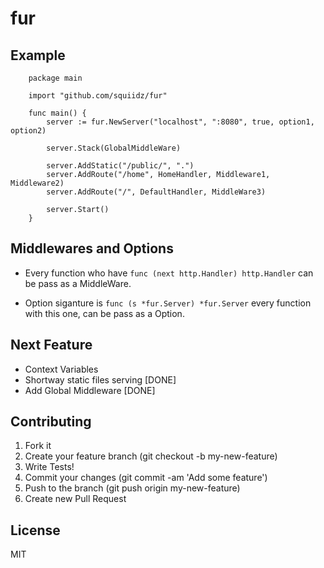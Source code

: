 fur
=======

## Example
``` 
	package main
	
	import "github.com/squiidz/fur"
	
	func main() {
	    server := fur.NewServer("localhost", ":8080", true, option1, option2)

	    server.Stack(GlobalMiddleWare)

	    server.AddStatic("/public/", ".")
	    server.AddRoute("/home", HomeHandler, Middleware1, Middleware2)
	    server.AddRoute("/", DefaultHandler, MiddleWare3)

	    server.Start()
	}
```

## Middlewares and Options
- Every function who have ` func (next http.Handler) http.Handler ` can be pass as a MiddleWare.

- Option siganture is ` func (s *fur.Server) *fur.Server ` every function with this one, can be pass as a Option.

## Next Feature
- Context Variables
- Shortway static files serving [DONE] 
- Add Global Middleware [DONE]

## Contributing

1. Fork it
2. Create your feature branch (git checkout -b my-new-feature)
3. Write Tests!
4. Commit your changes (git commit -am 'Add some feature')
5. Push to the branch (git push origin my-new-feature)
6. Create new Pull Request

## License
MIT
